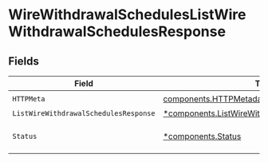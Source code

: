 # WireWithdrawalSchedulesListWireWithdrawalSchedulesResponse


## Fields

| Field                                                                                                             | Type                                                                                                              | Required                                                                                                          | Description                                                                                                       |
| ----------------------------------------------------------------------------------------------------------------- | ----------------------------------------------------------------------------------------------------------------- | ----------------------------------------------------------------------------------------------------------------- | ----------------------------------------------------------------------------------------------------------------- |
| `HTTPMeta`                                                                                                        | [components.HTTPMetadata](../../models/components/httpmetadata.md)                                                | :heavy_check_mark:                                                                                                | N/A                                                                                                               |
| `ListWireWithdrawalSchedulesResponse`                                                                             | [*components.ListWireWithdrawalSchedulesResponse](../../models/components/listwirewithdrawalschedulesresponse.md) | :heavy_minus_sign:                                                                                                | OK                                                                                                                |
| `Status`                                                                                                          | [*components.Status](../../models/components/status.md)                                                           | :heavy_minus_sign:                                                                                                | INVALID_ARGUMENT: The request has an invalid argument.                                                            |